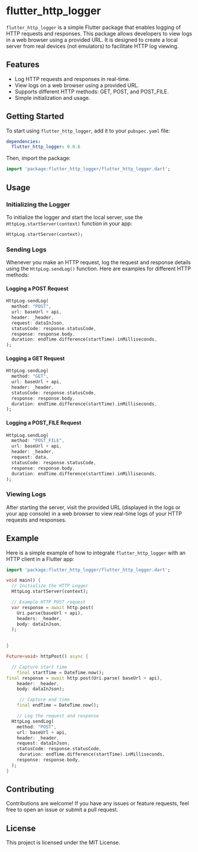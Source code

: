 
# flutter_http_logger

`flutter_http_logger` is a simple Flutter package that enables logging of HTTP requests and responses. This package allows developers to view logs in a web browser using a provided URL. It is designed to create a local server from real devices (not emulators) to facilitate HTTP log viewing.

## Features

- Log HTTP requests and responses in real-time.
- View logs on a web browser using a provided URL.
- Supports different HTTP methods: GET, POST, and POST_FILE.
- Simple initialization and usage.

## Getting Started

To start using `flutter_http_logger`, add it to your `pubspec.yaml` file:

```yaml
dependencies:
  flutter_http_logger: 0.0.6
```

Then, import the package:

```dart
import 'package:flutter_http_logger/flutter_http_logger.dart';
```

## Usage

### Initializing the Logger

To initialize the logger and start the local server, use the `HttpLog.startServer(context)` function in your app:

```dart
HttpLog.startServer(context);
```

### Sending Logs

Whenever you make an HTTP request, log the request and response details using the `HttpLog.sendLog()` function. Here are examples for different HTTP methods:

#### Logging a POST Request

```dart
HttpLog.sendLog(
  method: "POST",
  url: baseUrl + api,
  header: _header,
  request: dataInJson,
  statusCode: response.statusCode,
  response: response.body,
  duration: endTime.difference(startTime).inMilliseconds,
);
```

#### Logging a GET Request

```dart
HttpLog.sendLog(
  method: "GET",
  url: baseUrl + api,
  header: _header,
  statusCode: response.statusCode,
  response: response.body,
  duration: endTime.difference(startTime).inMilliseconds,
);
```

#### Logging a POST_FILE Request

```dart
HttpLog.sendLog(
  method: "POST_FILE",
  url: baseUrl + api,
  header: _header,
  request: data,
  statusCode: response.statusCode,
  response: response.body,
  duration: endTime.difference(startTime).inMilliseconds,
);
```

### Viewing Logs

After starting the server, visit the provided URL (displayed in the logs or your app console) in a web browser to view real-time logs of your HTTP requests and responses.

## Example

Here is a simple example of how to integrate `flutter_http_logger` with an HTTP client in a Flutter app:

```dart
import 'package:flutter_http_logger/flutter_http_logger.dart';

void main() {
  // Initialize the HTTP Logger
  HttpLog.startServer(context);

  // Example HTTP POST request
  var response = await http.post(
    Uri.parse(baseUrl + api),
    headers: _header,
    body: dataInJson,
  );

  
}

Future<void> httpPost() async {

  // Capture start time
    final startTime = DateTime.now();
final response = await http.post(Uri.parse( baseUrl + api),
    header: _header,
    body: dataInJson);

     // Capture end time
    final endTime = DateTime.now();

    // Log the request and response
  HttpLog.sendLog(
    method: "POST",
    url: baseUrl + api,
    header: _header,
    request: dataInJson,
    statusCode: response.statusCode,
     duration: endTime.difference(startTime).inMilliseconds,
    response: response.body,
  );
}
```

## Contributing

Contributions are welcome! If you have any issues or feature requests, feel free to open an issue or submit a pull request.

## License

This project is licensed under the MIT License.
